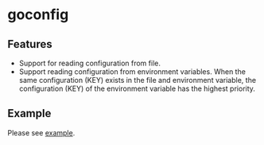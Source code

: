 # goconfig

## Features

- Support for reading configuration from file.
- Support reading configuration from environment variables. When the same configuration (KEY) exists in the file and environment variable, the configuration (KEY) of the environment variable has the highest priority.

## Example

Please see [example](https://github.com/DLChenMR/goconfig/tree/master/example).
